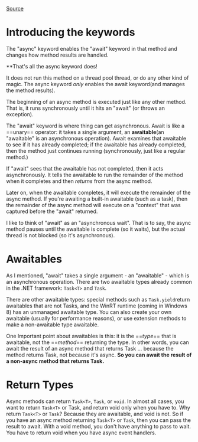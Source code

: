 [Source](https://blog.stephencleary.com/2012/02/async-and-await.html)

# Introducing the keywords

The "async" keyword enables the "await" keyword in that method and changes how method results are handled.

**That's all the async keyword does!

It does not run this method on a thread pool thread, or do any other kind of magic. The async keyword _only_ enables the await keyword(and manages the method results).

The beginning of an async method is executed just like any other method. That is, it runs synchronously until it hits an "await" (or throws an exception).

The "await" keyword is where thing can get asynchronous. Await is like a ==unary== operator: it takes a single argument, an __awaitable__(an "awaitable" is an asynchronous operation). Await examines that awaitable to see if it has already completed; if the awaitable has already completed, then the method just continues running (synchronously, just like a regular method.)

If "await" sees that the awaitable has not completed, then it acts asynchronously. It tells the awaitable to run the remainder of the method when it completes and then _returns_ from the async method.

Later on, when the awaitable completes, it will execute the remainder of the async method. If you're awaiting a built-in awaitable (such as a task), then the remainder of the async method will execute on a "context" that was captured before the "await" returned.

I like to think of "await" as an "asynchronous wait". That is to say, the async method pauses until the awaitable is complete (so it waits), but the actual thread is not blocked (so it's asynchronous).


# Awaitables

As I mentioned, "await" takes a single argument - an "awaitable" - which is an asynchronous operation. There are two awaitable types already common in the .NET framework: `Task<T>` and `Task`.

There are other awaitable types: special methods such as `Task.yield`return awaitables that are not Tasks, and the WinRT runtime (coming in Windows 8) has an unmanaged awaitable type. You can also create your own awaitable (usually for performance reasons), or use extension methods to make a non-awaitable type awaitable.

One Important point about awaitables is this: it is the ==_type_== that is awaitable, not the ==_method_== returning the type. In other words, you can await the result of an async method that returns Task ... because the method returns Task, not because it's async. __So you can await the result of a non-async method that returns Task.__

# Return Types

Async methods can return `Task<T>`, `Task`, or `void`. In almost all cases, you want to return `Task<T>` or Task, and return void only when you have to.
Why return `Task<T>` or `Task`? Because they are awaitable, and void is not. So if you have an async method returning `Task<T>` or `Task`, then you can pass the result to await. With a void method, you don't have anything to pass to wait.
You have to return void when you have async event handlers.


